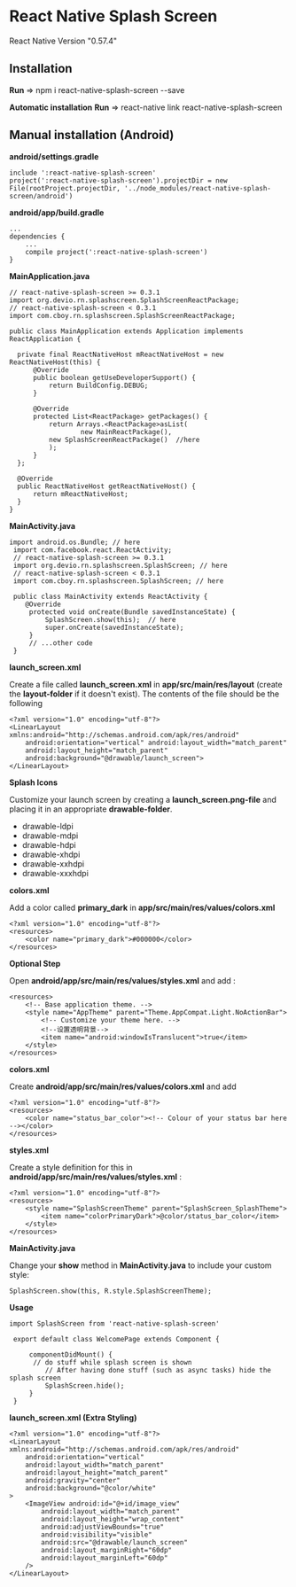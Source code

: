 # React Native Splash Screen


React Native Version "0.57.4"
## Installation
  **Run** => npm i react-native-splash-screen --save
  
**Automatic installation**
  **Run** => react-native link react-native-splash-screen

## Manual installation (Android)

  **android/settings.gradle**
  ```
  include ':react-native-splash-screen'   
  project(':react-native-splash-screen').projectDir = new File(rootProject.projectDir, '../node_modules/react-native-splash-screen/android')
  ```
  **android/app/build.gradle**
  ```
  ...
  dependencies {
      ...
      compile project(':react-native-splash-screen')
  }
  ```
  **MainApplication.java**
  ```
  // react-native-splash-screen >= 0.3.1
import org.devio.rn.splashscreen.SplashScreenReactPackage;
// react-native-splash-screen < 0.3.1
import com.cboy.rn.splashscreen.SplashScreenReactPackage;

public class MainApplication extends Application implements ReactApplication {

    private final ReactNativeHost mReactNativeHost = new ReactNativeHost(this) {
        @Override
        public boolean getUseDeveloperSupport() {
            return BuildConfig.DEBUG;
        }

        @Override
        protected List<ReactPackage> getPackages() {
            return Arrays.<ReactPackage>asList(
                    new MainReactPackage(),
            new SplashScreenReactPackage()  //here
            );
        }
    };

    @Override
    public ReactNativeHost getReactNativeHost() {
        return mReactNativeHost;
    }
}
  ```
  **MainActivity.java**
  ```
  import android.os.Bundle; // here
   import com.facebook.react.ReactActivity;
   // react-native-splash-screen >= 0.3.1
   import org.devio.rn.splashscreen.SplashScreen; // here
   // react-native-splash-screen < 0.3.1
   import com.cboy.rn.splashscreen.SplashScreen; // here

   public class MainActivity extends ReactActivity {
      @Override
       protected void onCreate(Bundle savedInstanceState) {
           SplashScreen.show(this);  // here
           super.onCreate(savedInstanceState);
       }
       // ...other code
   }
  ```
  **launch_screen.xml**
  
  Create a file called **launch_screen.xml** in **app/src/main/res/layout** (create the **layout-folder** if it doesn't exist). The contents of the file should be the following
  ```
  <?xml version="1.0" encoding="utf-8"?>
  <LinearLayout xmlns:android="http://schemas.android.com/apk/res/android"
      android:orientation="vertical" android:layout_width="match_parent"
      android:layout_height="match_parent"
      android:background="@drawable/launch_screen">
  </LinearLayout>
  ```
  **Splash Icons**
  
  Customize your launch screen by creating a **launch_screen.png-file** and placing it in an appropriate **drawable-folder**.
  * drawable-ldpi
  * drawable-mdpi
  * drawable-hdpi
  * drawable-xhdpi
  * drawable-xxhdpi
  * drawable-xxxhdpi
  
  **colors.xml**
  
  Add a color called **primary_dark** in **app/src/main/res/values/colors.xml**
  ```
  <?xml version="1.0" encoding="utf-8"?>
  <resources>
      <color name="primary_dark">#000000</color>
  </resources>
   ```
   **Optional Step**
   
   Open **android/app/src/main/res/values/styles.xml** and add :
   ```
   <resources>
       <!-- Base application theme. -->
       <style name="AppTheme" parent="Theme.AppCompat.Light.NoActionBar">
           <!-- Customize your theme here. -->
           <!--设置透明背景-->
           <item name="android:windowIsTranslucent">true</item>
       </style>
   </resources>
   ```
   **colors.xml**
   
   Create **android/app/src/main/res/values/colors.xml** and add
   ```
   <?xml version="1.0" encoding="utf-8"?>
   <resources>
       <color name="status_bar_color"><!-- Colour of your status bar here --></color>
   </resources>
   ```
   **styles.xml**
   
   Create a style definition for this in **android/app/src/main/res/values/styles.xml** :
   ```
   <?xml version="1.0" encoding="utf-8"?>
   <resources>
       <style name="SplashScreenTheme" parent="SplashScreen_SplashTheme">
           <item name="colorPrimaryDark">@color/status_bar_color</item>
       </style>
   </resources>
   ```
   **MainActivity.java**
   
   Change your **show** method in **MainActivity.java** to include your custom style: 
   ```
   SplashScreen.show(this, R.style.SplashScreenTheme);
   ```
   **Usage**
   ```
   import SplashScreen from 'react-native-splash-screen'

    export default class WelcomePage extends Component {

        componentDidMount() {
         // do stuff while splash screen is shown
            // After having done stuff (such as async tasks) hide the splash screen
            SplashScreen.hide();
        }
    }
   ```
   
   **launch_screen.xml (Extra Styling)**
   ```
   <?xml version="1.0" encoding="utf-8"?>
   <LinearLayout xmlns:android="http://schemas.android.com/apk/res/android"
       android:orientation="vertical" 
       android:layout_width="match_parent"
       android:layout_height="match_parent"
       android:gravity="center"
       android:background="@color/white"
   >
       <ImageView android:id="@+id/image_view"     
           android:layout_width="match_parent"
           android:layout_height="wrap_content"
           android:adjustViewBounds="true"
           android:visibility="visible"
           android:src="@drawable/launch_screen"  
           android:layout_marginRight="60dp"
           android:layout_marginLeft="60dp"
       /> 
   </LinearLayout>
   ```
   
  
  
  
